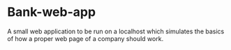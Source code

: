 # Bank-web-app
A small web application to be run on a localhost which simulates the basics of how a proper web page of a company should work. 
